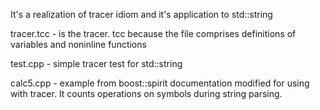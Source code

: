 It's a realization of tracer idiom and it's application to std::string

tracer.tcc - is the tracer. tcc because the file comprises definitions of variables and noninline functions

test.cpp - simple tracer test for std::string

calc5.cpp - example from boost::spirit documentation modified for using with tracer. It counts operations on symbols during string parsing.
